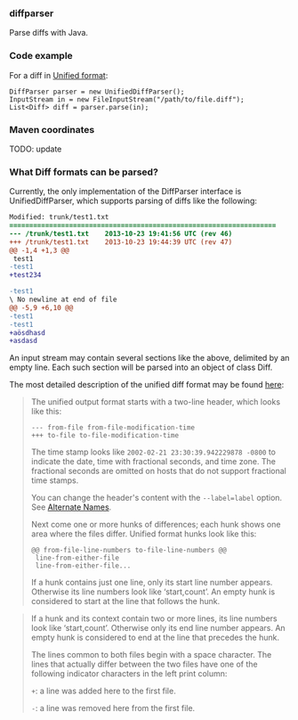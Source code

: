 ### diffparser

Parse diffs with Java.

### Code example

For a diff in [Unified format](https://en.wikipedia.org/wiki/Diff_utility#Unified_format):

```
DiffParser parser = new UnifiedDiffParser();
InputStream in = new FileInputStream("/path/to/file.diff");
List<Diff> diff = parser.parse(in);
```

### Maven coordinates
TODO: update

### What Diff formats can be parsed?
Currently, the only implementation of the DiffParser interface is UnifiedDiffParser, which supports parsing of diffs like the following:
```diff
Modified: trunk/test1.txt
===================================================================
--- /trunk/test1.txt	2013-10-23 19:41:56 UTC (rev 46)
+++ /trunk/test1.txt	2013-10-23 19:44:39 UTC (rev 47)
@@ -1,4 +1,3 @@
 test1
-test1
+test234

-test1
\ No newline at end of file
@@ -5,9 +6,10 @@
-test1
-test1
+aösdhasd
+asdasd
```

An input stream may contain several sections like the above, delimited by an empty line. Each such section will be parsed into an object
of class Diff.

The most detailed description of the unified diff format may be found [here](http://www.gnu.org/software/diffutils/manual/html_node/Detailed-Unified.html#Detailed-Unified):

> The unified output format starts with a two-line header, which looks like this:
>
>     --- from-file from-file-modification-time
>     +++ to-file to-file-modification-time
>The time stamp looks like `2002-02-21 23:30:39.942229878 -0800` to indicate the date, time with fractional seconds, and time zone. The fractional seconds are omitted on hosts that do not support fractional time stamps.
>
>You can change the header's content with the `--label=label` option. See [Alternate Names](http://www.gnu.org/software/diffutils/manual/html_node/Alternate-Names.html#Alternate-Names).
>
>Next come one or more hunks of differences; each hunk shows one area where the files differ. Unified format hunks look like this:
>
>     @@ from-file-line-numbers to-file-line-numbers @@
>      line-from-either-file
>      line-from-either-file...
>If a hunk contains just one line, only its start line number appears. Otherwise its line numbers look like ‘start,count’. An empty hunk is considered to start at the line that follows the hunk.

>If a hunk and its context contain two or more lines, its line numbers look like ‘start,count’. Otherwise only its end line number appears. An empty hunk is considered to end at the line that precedes the hunk.
>
>The lines common to both files begin with a space character. The lines that actually differ between the two files have one of the following indicator characters in the left print column:
>
> `+`: a line was added here to the first file.
> 
> `-`: a line was removed here from the first file.
